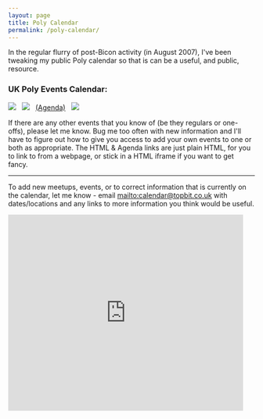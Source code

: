 ```yaml
---
layout: page
title: Poly Calendar
permalink: /poly-calendar/
---
```


<p>In the regular flurry of post-Bicon activity (in August 2007), I've been tweaking my public Poly calendar so that is can be a useful, and  public, resource.</p>

<h3>UK Poly Events Calendar:</h3>

<p><a href="http://www.google.com/calendar/ical/r77h5s68dtsu0v8dtel66aoa4g%40group.calendar.google.com/public/basic.ics" rel="nofollow"><img src="http://www.google.com/calendar/images/ical.gif"></a> 
&nbsp;
<a href="http://www.google.com/calendar/embed?src=r77h5s68dtsu0v8dtel66aoa4g%40group.calendar.google.com" rel="nofollow"><img src="http://www.google.com/calendar/images/html.gif"></a> 
&nbsp;
<a href="http://www.google.com/calendar/embed?src=r77h5s68dtsu0v8dtel66aoa4g%40group.calendar.google.com&amp;mode=AGENDA" rel="nofollow">(Agenda)</a> 
&nbsp;
<a target="_blank" href="http://www.google.com/calendar/render?cid=r77h5s68dtsu0v8dtel66aoa4g%40group.calendar.google.com" rel="nofollow"><img src="http://www.google.com/calendar/images/ext/gc_button1_en-GB.gif" border="0"></a></p>

<p>If there are any other events that you know of (be they regulars or one-offs), please let me know.  Bug me too often with new information and I'll have to figure out how to give you access to add your own events to one or both as appropriate.  The HTML &amp; Agenda links are just plain HTML, for you to link to from a webpage, or stick in a HTML iframe if you want to get fancy.</p>

----

To add new meetups, events, or to correct information that is currently on the calendar, let me know - email <mailto:calendar@topbit.co.uk> with dates/locations and any links to more information you think would be useful.

<iframe width="480" height="400" src="http://www.google.com/calendar/embed?src=r77h5s68dtsu0v8dtel66aoa4g%40group.calendar.google.com" frameborder="0"></iframe>
